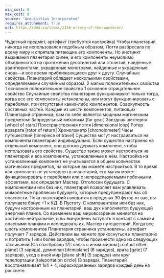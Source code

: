 ```yaml
---
min_cost: 0
max_cost: 0
source: "Acquisition Incorporated"
requires_attunement: True
url: https://dnd.su/items/2156-orrery-of-the-wanderer/
---
```


Чудесный предмет, артефакт (требуется настройка)
Чтобы планетарий никогда не использовался подобным образом, Лотти разбросала по всему миру и спрятала питающие его компоненты. Но инстинкт выживания планетария силен, и его компоненты неумолимо объединяются на протяжении десятилетий или столетий, найденные авантюристами, украденные монстрами, найденные и украденные снова—и все время приближающиеся друг к другу.
Случайные свойства. Планетарий обладает несколькими свойствами, определяемыми случайным образом:
2 малых положительных свойства
1 основное положительное свойство
1 основное отрицательное свойство
Случайные свойства планетария функционируют только тогда, когда все его компоненты установлены, или могут функционировать с перебоями, при отсутствии каких-либо компонентов.
Совокупность составных частей. Каждый из шести компонентов, питающих Планетарий странника, сам по себе является мощным магическим предметом:
Запредельный механизм [far gear]
Звездная шестерня [wheel of stars]
Пространственная петля [dimensional loop]
Ротор возврата [rotor of return]
Хронолометр [chronolometer]
Часы путешествий [timepiece of travel]
Существа могут настраиваться на компоненты планетария индивидуально. Если существо настроено на отдельный компонент, оно должно держать компонент, чтобы использовать его свойства. Существо также может настроиться на планетарий и все компоненты, установленные в нём. Настройка на установленный компонент не учитывается в общем количестве магических предметов, на которые вы можете настроиться.
В то время как компонент не установлен в планетарий, его магия может функционировать с перебоями или с непредсказуемыми побочными эффектами, как определит Мастер.
Отголоски будущего. С компонентами или без них, планетарий позволяет вам улавливать мимолетные проблески будущего, которые предупреждают вас об опасности. Пока планетарий находится в пределах 30 футов от вас, вы получаете бонус +1 к КД.
В Пустоту. С компонентами или без них, будучи настроенным на планетарий, ваш дух наполняется бушующей энергией планов. Со временем ваш мировоззрение меняется на хаотично-нейтральное, и вы вынуждены вступать в контакт с самыми опасными планами и исследовать их.
Мастер путешествий. Когда все шесть компонентов Планетария странника установлены, артефакт получает 7 зарядов. Действием вы можете прикоснуться к планетарию и потратить 1 или более зарядов, чтобы произнести одно из следующих заклинаний (Сл спасброска 17): связь с иным миром [contact other plane] (3 заряда), демиплан [demiplane] (6 зарядов), врата [gate] (7 зарядов), уход в иной мир [plane shift] (5 зарядов) или круг телепортации [teleportation circle] (3 заряда). Планетарий восстанавливает 1к4 + 4, израсходованных зарядов каждый день на рассвете.